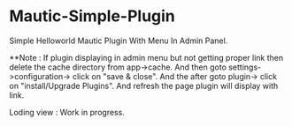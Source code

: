 # Mautic-Simple-Plugin

Simple Helloworld Mautic Plugin With Menu In Admin Panel.


**Note : If plugin displaying in admin menu but not getting proper link then delete the cache directory from app->cache. 
	  And then goto settings->configuration-> click on "save & close". 
	  And the after goto plugin-> click on "install/Upgrade Plugins". And refresh the page plugin will display with link.



Loding view : Work in progress.
